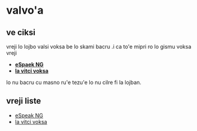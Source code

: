 <!-- Document: README.md

jufra co ciksi tu'a lo valvo'a

Metadata:

  id - ab3013c2-7ba7-4569-83a3-2c71063ff6ae
  author - <qq542vev at https://purl.org/meta/me/>
  version - 0.1.0
  created - 2025-06-16
  modified - 2025-06-19
  copyright - Copyright (C) 2022-2025 qq542vev. Some rights reserved.
  license - <CC-BY-4.0 at https://creativecommons.org/licenses/by/4.0/>

See Also:

   * <Project homepage at https://github.com/qq542vev/valvoha>
   * <Bag report at https://github.com/qq542vev/valvoha/issues>
-->

# valvo'a

## ve ciksi

vreji lo lojbo valsi voksa be lo skami bacru .i ca to'e mipri ro lo gismu voksa vreji

 * **[eSpaek NG](https://github.com/espeak-ng/espeak-ng/)**  
 * **[la vitci voksa](https://lojban-text-to-speech.hf.space/)**

lo nu bacru cu masno ru'e tezu'e lo nu cilre fi la lojban. 

## vreji liste

 * [eSpeak NG](https://qq542vev.github.io/valvoha/espeak-ng/)
 * [la vitci voksa](https://qq542vev.github.io/valvoha/la-vitci-voksa/)
